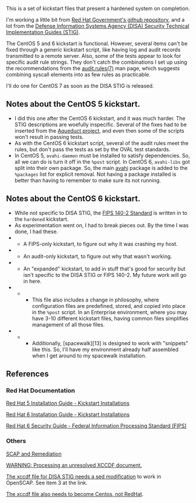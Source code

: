 This is a set of kickstart files that present a hardened system on completion.

I'm working a little bit from [Red Hat Government's github repository][1], and a lot from the [Defense Information Systems Agency (DISA) Security Technical Implementation Guides (STIG)][2].

The CentOS 5 and 6 kickstart is functional. However, several items can't be fixed through a generic kickstart script, like having log and audit records transmitted to a remote server. Also, some of the tests appear to look for specific audit rule strings. They don't catch the combinations I set up using the recommendations from the [audit.rules(7)][3] man page, which suggests combining syscall elements into as few rules as practicable.

I'll do one for CentOS 7 as soon as the DISA STIG is released.

[1]: http://github.com/RedHatGov/
[2]: http://iase.disa.mil/stigs/Pages/index.aspx
[3]: http://linux.die.net/man/7/audit.rules

## Notes about the CentOS 5 kickstart.

- I did this one after the CentOS 6 kickstart, and it was much harder. The STIG descriptions are woefully inspecific. Several of the fixes had to be inserted from the [Aqueduct project][12], and even then some of the scripts won't result in passing tests.
- As with the CentOS 6 kickstart script, several of the audit rules meet the rules, but don't pass the tests as set by the OVAL test standards.
- In CentOS 5, `avahi-daemon` must be installed to satisfy dependencies. So, all we can do is turn it off in the `%post` script. In CentOS 6, `avahi-libs` got split into their own package. So, the main [avahi][11] package is added to the `%packages` list for explicit removal. Not having a package installed is better than having to remember to make sure its not running. 


## Notes about the CentOS 6 kickstart.

- While not specific to DISA STIG, the [FIPS 140-2 Standard][22] is written in to the `hardened` kickstart.
- As experimentation went on, I had to break pieces out. By the time I was done, I had these.
- - A FIPS-only kickstart, to figure out why it was crashing my host.
- - An audit-only kickstart, to figure out why that wasn't working.
- - An "expanded" kickstart, to add in stuff that's good for security but isn't specific to the DISA STIG or FIPS 140-2. My future work will go in here.
- - - This file also includes a change in philosophy, where configuration files are predefined, stored, and copied into place in the `%post` script. In an Enterprise environment, where you may have 3-10 different kickstart files, having common files simplifies management of all those files.
- - - Additionally, [spacewalk][13] is designed to work with "snippets" like this. So, I'll have my environment already half assembled when I get around to my spacewalk installation.

[11]: http://www.avahi.org
[12]: https://fedorahosted.org/aqueduct/
[12]: https://fedorahosted.org/spacewalk/


## References

### Red Hat Documentation

[Red Hat 5 Installation Guide - Kickstart Installations][21]

[Red Hat 6 Installation Guide - Kickstart Installations][22]

[Red Hat 6 Security Guide - Federal Information Processing Standard (FIPS)][23]


[21]: https://access.redhat.com/documentation/en-US/Red_Hat_Enterprise_Linux/5/html/Installation_Guide/ch-kickstart2.html
[22]: https://access.redhat.com/documentation/en-US/Red_Hat_Enterprise_Linux/6/html/Installation_Guide/ch-kickstart2.html
[23]: https://access.redhat.com/documentation/en-US/Red_Hat_Enterprise_Linux/6/html/Security_Guide/sect-Security_Guide-Federal_Standards_And_Regulations-Federal_Information_Processing_Standard.html

### Others

[SCAP and Remediation][31]

[WARNING: Processing an unresolved XCCDF document.][32]

[The xccdf file for DISA STIG needs a sed modification][33] to work in OpenSCAP. See item 3 at the link.

[The xccdf file also needs to become Centos, not RedHat][34].



[31]: http://myopensourcelife.com/2013/09/08/scap-and-remediation/
[32]: https://lists.fedorahosted.org/pipermail/scap-security-guide/2012-May/000573.html
[33]: http://open-scap.org/page/Documentation#How_to_Evaluate_Defense_Information_Systems_Agency_.28DISA.29_Security_Technical_Implementation_Guide_.28STIG.29_on_Red_Hat_Enterprise_Linux_5
[34]: https://www.redhat.com/archives/spacewalk-list/2014-November/msg00007.html


